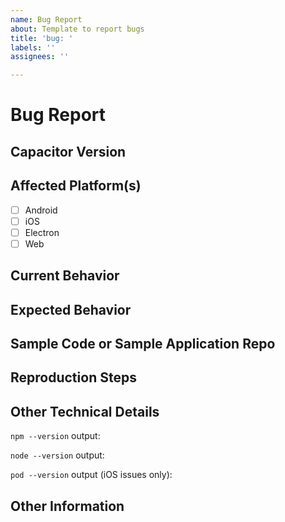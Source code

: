 ```yaml
---
name: Bug Report
about: Template to report bugs
title: 'bug: '
labels: ''
assignees: ''

---
```


# Bug Report

## Capacitor Version
<!-- Provide the version of Capacitor you are using in your application. This can be found in your package.json file. -->

## Affected Platform(s)

- [ ] Android
- [ ] iOS
- [ ] Electron
- [ ] Web

## Current Behavior
<!-- Describe how the bug manifests. Be specific. -->


## Expected Behavior
<!-- Describe what the behavior would be without the bug. -->

## Sample Code or Sample Application Repo

<!-- If you are able to illustrate the bug or feature request with an example, please provide sample code snippets or a sample application via a public GitHub or Bitbucket repo. -->

## Reproduction Steps

<!--  Please explain the steps required to duplicate the issue, especially if you are able to provide a sample application. -->

## Other Technical Details

<!-- Please provide the following information with your request, and any other relevant technical details (versions of IDEs, local environment info, plugin information or links, etc). -->

`npm --version` output:

`node --version` output:

`pod --version` output (iOS issues only):

## Other Information
<!-- List any other information that is relevant to your issue. Stack traces, related issues, suggestions on how to fix, Stack Overflow links, forum links, etc. -->
